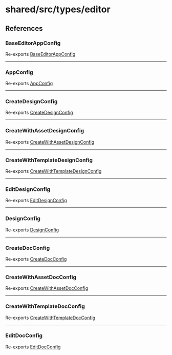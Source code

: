 # shared/src/types/editor

## References

### BaseEditorAppConfig

Re-exports [BaseEditorAppConfig](AppConfig.types/interfaces/Baseeditor-app-config.md)

<hr />

### AppConfig

Re-exports [AppConfig](AppConfig.types/type-aliases/app-config.md)

<hr />

### CreateDesignConfig

Re-exports [CreateDesignConfig](DesignConfig.types/interfaces/create-design-config/index.md)

<hr />

### CreateWithAssetDesignConfig

Re-exports [CreateWithAssetDesignConfig](DesignConfig.types/interfaces/create-with-asset-design-config/index.md)

<hr />

### CreateWithTemplateDesignConfig

Re-exports [CreateWithTemplateDesignConfig](DesignConfig.types/interfaces/create-with-template-design-config/index.md)

<hr />

### EditDesignConfig

Re-exports [EditDesignConfig](DesignConfig.types/interfaces/edit-design-config/index.md)

<hr />

### DesignConfig

Re-exports [DesignConfig](DesignConfig.types/type-aliases/design-config/index.md)

<hr />

### CreateDocConfig

Re-exports [CreateDocConfig](DocConfig.types/interfaces/create-doc-config/index.md)

<hr />

### CreateWithAssetDocConfig

Re-exports [CreateWithAssetDocConfig](DocConfig.types/interfaces/create-with-asset-doc-config/index.md)

<hr />

### CreateWithTemplateDocConfig

Re-exports [CreateWithTemplateDocConfig](DocConfig.types/interfaces/create-with-template-doc-config/index.md)

<hr />

### EditDocConfig

Re-exports [EditDocConfig](DocConfig.types/interfaces/edit-doc-config/index.md)
